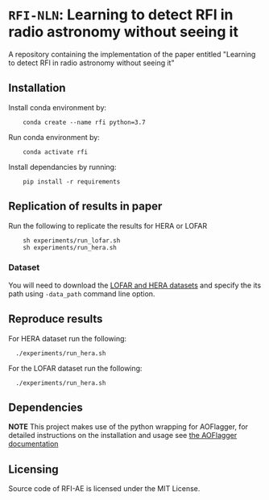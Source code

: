 # `RFI-NLN`: Learning to detect RFI in radio astronomy without seeing it 
A repository containing the implementation of the paper entitled "Learning to detect RFI in radio astronomy without seeing it"


## Installation 
Install conda environment by:
``` 
    conda create --name rfi python=3.7
``` 
Run conda environment by:
``` 
    conda activate rfi
``` 

Install dependancies by running:
``` 
    pip install -r requirements
``` 


## Replication of results in paper 
Run the following to replicate the results for HERA or LOFAR
```
    sh experiments/run_lofar.sh
    sh experiments/run_hera.sh
```

### Dataset  
You will need to download the [LOFAR and HERA datasets](https://zenodo.org/record/6724065) and specify the its path using `-data_path` command line option.

## Reproduce results
For HERA dataset run the following: 
```
  ./experiments/run_hera.sh
```

For the LOFAR dataset run the following: 
```
  ./experiments/run_hera.sh
```


## Dependencies
**NOTE** This project makes use of the python wrapping for AOFlagger, for detailed instructions on the installation and usage see [the AOFlagger documentation](https://aoflagger.readthedocs.io/en/latest/)

## Licensing
Source code of RFI-AE is licensed under the MIT License.
